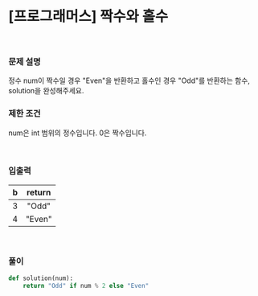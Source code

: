 # [프로그래머스] 짝수와 홀수

</br>

### 문제 설명
정수 num이 짝수일 경우 "Even"을 반환하고 홀수인 경우 "Odd"를 반환하는 함수, solution을 완성해주세요.

### 제한 조건
num은 int 범위의 정수입니다.
0은 짝수입니다.

</br>

### 입출력 
| b | return |
|:---:|:---:|
| 3 | "Odd" |
| 4 | "Even" | 


<br>


### 풀이


```python
def solution(num):
    return "Odd" if num % 2 else "Even"

```

</br>



